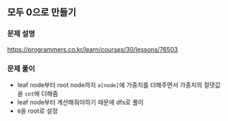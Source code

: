 ## 모두 0으로 만들기
### 문제 설명
https://programmers.co.kr/learn/courses/30/lessons/76503
### 문제 풀이
- leaf node부터 root node까지 ```a[node]```에 가중치를 더해주면서 가중치의 절댓값을 ```cnt```에 더해줌
- leaf node부터 계산해줘야하기 때문에 dfs로 풀이
- ```0```을 root로 설정